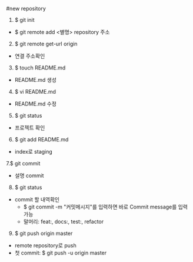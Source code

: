 #new repository

1. $ git init
* $ git remote add <별명> repository 주소

2. $ git remote get-url origin
* 연결 주소확인

3. $ touch README.md
* README.md 생성

4. $ vi README.md
* README.md 수정

5. $ git status
* 프로젝트 확인

6. $ git add README.md
* index로 staging

7.$ git commit
* 설명 commit

8. $ git status
* commit 할 내역확인
	* $ git commit -m "커밋메시지"를 입력하면 바로 Commit message를 입력가능
	* 말머리: feat:, docs:, test:, refactor

9. $ git push origin master
* remote repository로 push
* 첫 commit: $ git push -u origin master


